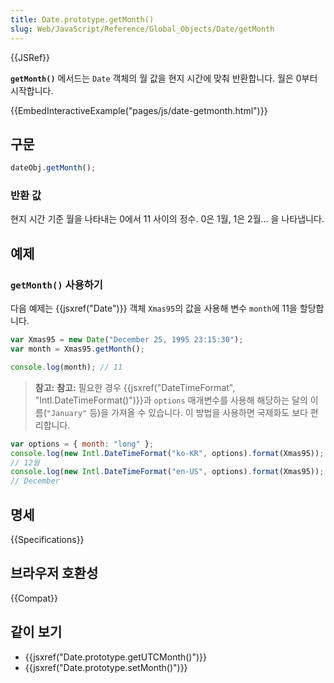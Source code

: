 ```yaml
---
title: Date.prototype.getMonth()
slug: Web/JavaScript/Reference/Global_Objects/Date/getMonth
---
```


{{JSRef}}

**`getMonth()`** 메서드는 `Date` 객체의 월 값을 현지 시간에 맞춰 반환합니다. 월은 0부터 시작합니다.

{{EmbedInteractiveExample("pages/js/date-getmonth.html")}}

## 구문

```js
dateObj.getMonth();
```

### 반환 값

현지 시간 기준 월을 나타내는 0에서 11 사이의 정수. 0은 1월, 1은 2월... 을 나타냅니다.

## 예제

### `getMonth()` 사용하기

다음 예제는 {{jsxref("Date")}} 객체 `Xmas95`의 값을 사용해 변수 `month`에 11을 할당합니다.

```js
var Xmas95 = new Date("December 25, 1995 23:15:30");
var month = Xmas95.getMonth();

console.log(month); // 11
```

> **참고:** **참고:** 필요한 경우 {{jsxref("DateTimeFormat", "Intl.DateTimeFormat()")}}과 `options` 매개변수를 사용해 해당하는 달의 이름(`"January"` 등)을 가져올 수 있습니다. 이 방법을 사용하면 국제화도 보다 편리합니다.

```js
var options = { month: "long" };
console.log(new Intl.DateTimeFormat("ko-KR", options).format(Xmas95));
// 12월
console.log(new Intl.DateTimeFormat("en-US", options).format(Xmas95));
// December
```

## 명세

{{Specifications}}

## 브라우저 호환성

{{Compat}}

## 같이 보기

- {{jsxref("Date.prototype.getUTCMonth()")}}
- {{jsxref("Date.prototype.setMonth()")}}
